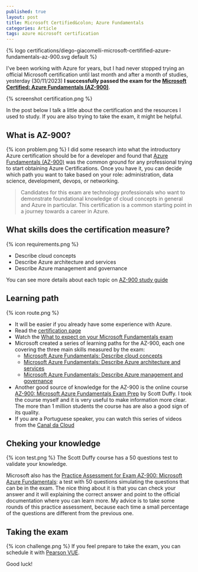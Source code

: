 ```yaml
---
published: true
layout: post
title: Microsoft Certified&colon; Azure Fundamentals
categories: Article
tags: azure microsoft certification
---
```

{% logo certifications/diego-giacomelli-microsoft-certifified-azure-fundamentals-az-900.svg default %}

I've been working with Azure for years, but I had never stopped trying an official Microsoft certification until last month and after a month of studies, yesterday (30/11/2023) **I successfully passed the exam for the [Microsoft Certified: Azure Fundamentals (AZ-900)](https://learn.microsoft.com/en-us/users/giacomelli/credentials/e58521b3d1420cef)**.


{% screenshot certification.png %}

In the post below I talk a little about the certification and the resources I used to study. If you are also trying to take the exam, it might be helpful.

## What is AZ-900?
{% icon problem.png %}
I did some research into what the introductory Azure certification should be for a developer and found that [Azure Fundamentals (AZ-900)](https://learn.microsoft.com/en-us/credentials/certifications/azure-fundamentals/ ) was the common ground for any professional trying to start obtaining Azure Certifications. Once you have it, you can decide which path you want to take based on your role: administration, data science, development, devops, or networking.

> Candidates for this exam are technology professionals who want to demonstrate foundational knowledge of cloud concepts in general and Azure in particular. This certification is a common starting point in a journey towards a career in Azure.

## What skills does the certification measure?
{% icon requirements.png %}
* Describe cloud concepts
* Describe Azure architecture and services
* Describe Azure management and governance

You can see more details about each topic on [AZ-900 study guide](https://learn.microsoft.com/en-us/credentials/certifications/resources/study-guides/az-900#skills-measured-prior-to-july-31-2023)


## Learning path
{% icon route.png %}
* It will be easier if you already have some experience with Azure.
* Read the [certification page](https://learn.microsoft.com/en-us/credentials/certifications/azure-fundamentals)
* Watch the [What to expect on your Microsoft Fundamentals exam](https://learn.microsoft.com/en-us/shows/exam-readiness-zone/what-to-expect-on-your-microsoft-fundamentals-exam)
* Microsoft created a series of learning paths for the AZ-900, each one covering the three main skills measured by the exam:
  * [Microsoft Azure Fundamentals: Describe cloud concepts](https://learn.microsoft.com/en-us/training/paths/microsoft-azure-fundamentals-describe-cloud-concepts)
  * [Microsoft Azure Fundamentals: Describe Azure architecture and services](https://learn.microsoft.com/en-us/training/paths/azure-fundamentals-describe-azure-architecture-services)
  * [Microsoft Azure Fundamentals: Describe Azure management and governance](https://learn.microsoft.com/en-us/training/paths/describe-azure-management-governance/)
* Another good source of knowledge for the AZ-900 is the online course [AZ-900: Microsoft Azure Fundamentals Exam Prep](https://www.udemy.com/course/az900-azure/) by Scott Duffy. I took the course myself and it is very useful to make information more clear. The more than 1 million students the course has are also a good sign of its quality.
* If you are a Portuguese speaker, you can watch this series of videos from the [Canal da Cloud](https://www.youtube.com/playlist?list=PLz3hnOImntANgM1EyWSGkY4v-7dhWURWt)

## Cheking your knowledge
{% icon test.png %}
The Scott Duffy course has a 50 questions test to validate your knowledge.

Microsoft also has the [Practice Assessment for Exam AZ-900: Microsoft Azure Fundamentals](https://learn.microsoft.com/en-us/credentials/certifications/exams/az-900/practice/assessment?assessment-type=practice&assessmentId=23): a test with 50 questions simulating the questions that can be in the exam. The nice thing about it is that you can check your answer and it will explaining the correct answer and point to the official documentation where you can learn more. My advice is to take some rounds of this practice assessment, because each time a small percentage of the questions are different from the previous one.

## Taking the exam
{% icon challenge.png %}
If you feel prepare to take the exam, you can schedule it with [Pearson VUE](https://go.microsoft.com/fwlink/?linkid=2188912).

Good luck!
